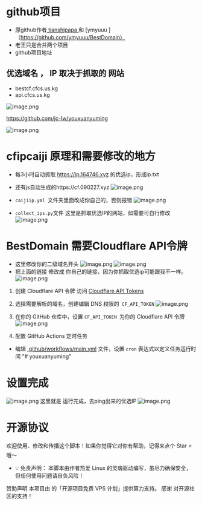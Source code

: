 # github项目
- 原github作者[ tianshipapa ](https://github.com/tianshipapa)和
[ymyuuu ]（https://github.com/ymyuuu/BestDomain）
- 老王只是合并两个项目
- github项目地址
## 优选域名 ， IP 取决于抓取的 网站
- bestcf.cfcs.us.kg 
- api.cfcs.us.kg

![image.png](https://img.lwxpz.me/file/1736315762020_image.png)

https://github.com/jc-lw/youxuanyuming

![image.png](https://img.kjzl.me/images/18b0be4bca205491b1aaf70983319fe504bef426.png)




# cfipcaiji 原理和需要修改的地方

- 每3小时自动抓取  https://ip.164746.xyz 的优选ip，形成ip.txt 
- 还有js自动生成的https://cf.090227.xyz 
![image.png](https://img.kjzl.me/images/51e6dd9bbb99f98d3241509b804d98a4fc1fa5db.png)

- `caijiip.yml `文件夹里面改成你自己的，否则报错
![image.png](https://img.kjzl.me/images/0ddaaecae1242f12aadaa847662d56a23398cda5.png)
- `collect_ips.py`文件 这里是抓取优选IP的网站，如需要可自行修改
![image.png](https://img.kjzl.me/images/38a3d57288da468b17964664e54da54a4175ba0e.png)

# BestDomain 需要Cloudflare API令牌

- 这里修改你的二级域名开头
![image.png](https://img.kjzl.me/images/85362a2f5680355d4d73a2293ce82099c42e3308.png)
![image.png](https://img.kjzl.me/images/5def5f757d7a63978358e5a950714bed3dc6c213.png)
- 把上面的链接 修改成 你自己的链接，因为你抓取优选ip可能跟我不一样。
![image.png](https://img.kjzl.me/images/52f07d0b88279fb13694e1071d3184082408cf3d.png)



1. 创建 Cloudflare API 令牌
访问 [Cloudflare API Tokens](https://dash.cloudflare.com/profile/api-tokens)

2. 选择需要解析的域名，创建编辑 DNS 权限的` CF_API_TOKEN`
![image.png](https://img.kjzl.me/images/35feefcde1ed0cc08e430e419de73b892157d35c.png)


3. 在你的 GitHub 仓库中，设置 `CF_API_TOKEN `为你的 Cloudflare API 令牌
![image.png](https://img.kjzl.me/images/004eb6d2c8441cfa266129b3906e43e60bf99090.png)


4. 配置 GitHub Actions 定时任务
- 编辑 [.github/workflows/main.yml](.github/workflows/main.yml) 文件，设置 `cron` 表达式以定义任务运行时间
"# youxuanyuming" 

# 设置完成 
![image.png](https://img.kjzl.me/images/defa31617244ae82e89f05480be397eb3938f15e.png)
这里就是 运行完成，去ping出来的优选IP
![image.png](https://img.kjzl.me/images/8816d5204054629815ecf6add95e9e244849e85b.png)


# 开源协议
欢迎使用、修改和传播这个脚本！如果你觉得它对你有帮助，记得来点个 Star ⭐ 哦～

- 💡 免责声明： 本脚本由作者热爱 Linux 的灵魂驱动编写，虽尽力确保安全，但任何使用问题请自负风险！

赞助声明
本项目由  的「开源项目免费 VPS 计划」提供算力支持。
感谢  对开源社区的支持！



